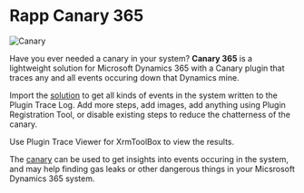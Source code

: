 # Rapp Canary 365

![Canary](https://user-images.githubusercontent.com/2572253/30751812-c3a3e498-9fba-11e7-86bb-42550e7696c7.jpg)

Have you ever needed a canary in your system? **Canary 365** is a lightweight solution for Microsoft Dynamics 365 with a Canary plugin that traces any and all events occuring down that Dynamics mine.

Import the [solution](https://github.com/rappen/RappCanary365/tree/master/Solution) to get all kinds of events in the system written to the Plugin Trace Log. Add more steps, add images, add anything using Plugin Registration Tool, or disable existing steps to reduce the chatterness of the canary.

Use Plugin Trace Viewer for XrmToolBox to view the results.

The [canary](https://en.wiktionary.org/wiki/canary_in_a_coal_mine) can be used to get insights into events occuring in the system, and may help finding gas leaks or other dangerous things in your Micsrosoft Dynamics 365 system.
